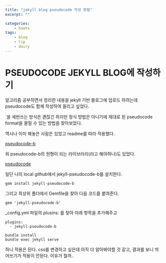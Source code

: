 ```yaml
---
title: "jekyll blog pseudocode 작성 방법"
excerpt: ""

categories:
    - howto
tags:
    - blog
    - tip
    - dairy
---
```


# PSEUDOCODE JEKYLL BLOG에 작성하기

알고리즘 공부하면서 정리한 내용을 jekyll 기반 블로그에 업로드 하려는데 pseudocode도 함께 작성하여 올리고 싶었다.

`을 세번쓰는 방식은 괜찮긴 하지만 정식 방법은 아니기에 제대로 된 pseudocode format을 올릴 수 있는 방법을 찾아보았다.

역시나 이미 해놓은 사람은 있었고 readme를 따라 적용했다.

[pseudocode-b](https://github.com/tobiasbu/jekyll-pseudocode-b)

위 pseudocode-b의 원형이 되는 라이브러리(라고 해야하나)도 있었다.

[pseudocode](https://github.com/baites/jekyll-pseudocode)

일단 나의 local github에서 jekyll-pseudocode-b를 설치한다.

```
gem install jekyll-pseudocode-b
```

그리고 최상위 폴더에서 Gemfile을 찾아 다음 코드를 붙여준다.

```
gem 'jekyll-pseudocode-b'
```

_config.yml 파일의 plusins: 를 찾아 아래 항목을 추가해주고

```
plugins:
  - jekyll-pseudocode-b
```

```
bundle install
bundle exec jekyll serve
```

하니 적용은 된다. css를 변경하고 싶은데 아직 더 알아봐야할 것 같고,
결과를 보니 띄어쓰기가 적용이 안된다. 이유가 뭘까.. 
